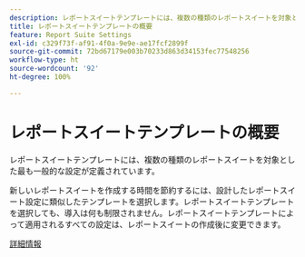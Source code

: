 ```yaml
---
description: レポートスイートテンプレートには、複数の種類のレポートスイートを対象とした最も一般的な設定が定義されています。
title: レポートスイートテンプレートの概要
feature: Report Suite Settings
exl-id: c329f73f-af91-4f0a-9e9e-ae17fcf2899f
source-git-commit: 72bd67179e003b70233d863d34153fec77548256
workflow-type: ht
source-wordcount: '92'
ht-degree: 100%

---
```


# レポートスイートテンプレートの概要

レポートスイートテンプレートには、複数の種類のレポートスイートを対象とした最も一般的な設定が定義されています。

新しいレポートスイートを作成する時間を節約するには、設計したレポートスイート設定に類似したテンプレートを選択します。レポートスイートテンプレートを選択しても、導入は何も制限されません。レポートスイートテンプレートによって適用されるすべての設定は、レポートスイートの作成後に変更できます。

[詳細情報](/help/admin/c-manage-report-suites/c-report-suite-templates/default-rs-template.md)
